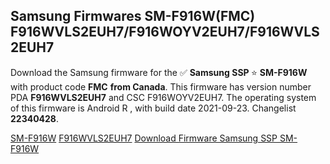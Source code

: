 <h2>Samsung Firmwares SM-F916W(FMC) F916WVLS2EUH7/F916WOYV2EUH7/F916WVLS2EUH7</h2>
Download the Samsung firmware for the ✅ <strong>Samsung SSP </strong> ⭐ <strong>SM-F916W</strong> with product code <strong>FMC</strong> <strong> from Canada</strong>. This firmware has version number PDA <strong>F916WVLS2EUH7</strong> and CSC F916WOYV2EUH7. The operating system of this firmware is Android R , with build date 2021-09-23. Changelist <strong>22340428</strong>.


[SM-F916W](https://samfirm.shop/samsung/model/SM-F916W)
[F916WVLS2EUH7](https://samfirm.shop/samsung/pda/F916WVLS2EUH7)
[Download Firmware Samsung SSP SM-F916W](https://samfirm.shop/samsung/firmware/458726)
